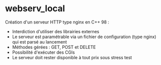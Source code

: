 # webserv_local

Création d'un serveur HTTP type nginx en C++ 98 :

- Interdiction d'utiliser des librairies externes
- Le serveur est paramétrable via un fichier de configuration (type nginx) qui est parsé au lancement
- Méthodes gérées : GET, POST et DELETE
- Possibilité d'exécuter des CGIs
- Le serveur doit rester disponible à tout prix sous stress test
